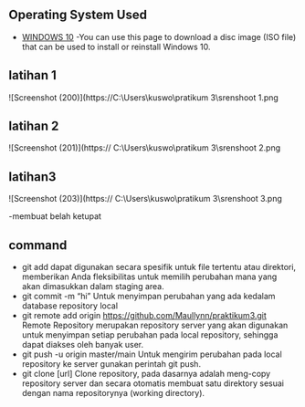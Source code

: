 ## Operating System Used
* [WINDOWS 10](https://www.microsoft.com/software-download/windows10) -You can use this page to download a disc image (ISO file) that can be used to install or reinstall Windows 10.
## latihan 1
![Screenshot (200)](https://C:\Users\kuswo\pratikum 3\srenshoot 1.png
## latihan 2
![Screenshot (201)](https:// C:\Users\kuswo\pratikum 3\srenshoot 2.png
## latihan3
![Screenshot (203)](https:// C:\Users\kuswo\pratikum 3\srenshoot 3.png

-membuat belah ketupat
## command 
 - git add dapat digunakan secara spesifik untuk file tertentu atau direktori, memberikan Anda fleksibilitas untuk memilih perubahan mana yang akan dimasukkan dalam staging 
  area.
 - git commit -m “hi” Untuk menyimpan perubahan yang ada kedalam database repository local
 - git remote add origin https://github.com/Maullynn/praktikum3.git Remote Repository merupakan repository server yang akan digunakan untuk menyimpan setiap perubahan pada 
   local repository, sehingga dapat diakses oleh banyak user.
 - git push -u origin master/main Untuk mengirim perubahan pada local repository ke server gunakan perintah git push.
 - git clone [url] Clone repository, pada dasarnya adalah meng-copy repository server dan secara otomatis membuat satu direktory sesuai dengan nama repositorynya (working 
   directory).

